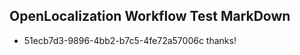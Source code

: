 ## OpenLocalization Workflow Test MarkDown
* 51ecb7d3-9896-4bb2-b7c5-4fe72a57006c thanks!

<!--HONumber=Aug16_HO3-->


